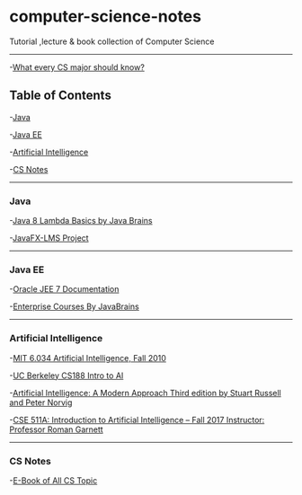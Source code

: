 # computer-science-notes
Tutorial ,lecture &amp; book collection of Computer Science

-----------------------------------------------------------------------------------------------------------------------------

-[What every CS major should know?](http://matt.might.net/articles/what-cs-majors-should-know/)



Table of Contents
---------------------------

-[Java](#java-se)

-[Java EE](#JEE)

-[Artificial Intelligence](#artificial-intelligence)

-[CS Notes](#cs-notes)

-------------------------------------------------------------------------------------------------------------------

### Java 
-[Java 8 Lambda Basics by Java Brains](https://www.youtube.com/watch?v=gpIUfj3KaOc&list=PLqq-6Pq4lTTa9YGfyhyW2CqdtW9RtY-I3)

-[JavaFX-LMS Project](https://www.youtube.com/watch?v=9d3X8eBov1M&list=PLhs1urmduZ29jTcE1ca8Z6bZNvH_39ayL)


-----------------------------------------------------------------------------------------------------------------------


### Java EE
-[Oracle JEE 7 Documentation ](https://docs.oracle.com/javaee/7/tutorial/)

-[Enterprise Courses By JavaBrains](https://www.youtube.com/user/koushks/playlists?shelf_id=8&view=50&sort=dd)


----------------------------------------------------------------------------------------------------------------------------

### Artificial Intelligence
-[MIT 6.034 Artificial Intelligence, Fall 2010](https://www.youtube.com/playlist?list=PLUl4u3cNGP63gFHB6xb-kVBiQHYe_4hSi)

-[UC Berkeley CS188 Intro to AI ](http://ai.berkeley.edu/home.html)

-[Artificial Intelligence: A Modern Approach Third edition  by Stuart Russell and Peter Norvig](http://aima.cs.berkeley.edu/index.html)

-[CSE 511A: Introduction to Artificial Intelligence – Fall 2017 Instructor: Professor Roman Garnett](http://www.cse.wustl.edu/~garnett/cse511a/)

----------------------------------------------------------------------------------------------------------------------------

### CS Notes

-[E-Book of All CS Topic](http://books.goalkicker.com/)

